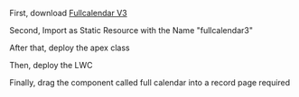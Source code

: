 First, download [Fullcalendar V3](https://github.com/fullcalendar/fullcalendar/releases/tag/v3.10.0) 

Second, Import as Static Resource with the Name "fullcalendar3"

After that, deploy the apex class

Then, deploy the LWC

Finally, drag the component called full calendar into a record page required
